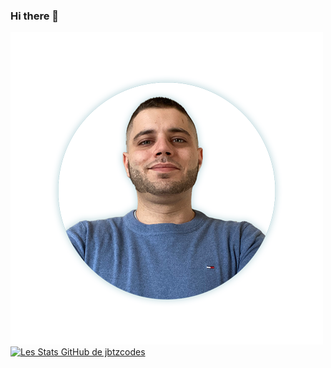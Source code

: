 ### Hi there 👋
![Cover](https://github.com/jbtzcodes/jbtzcodes/blob/main/img/Image-profil.png)
[![Les Stats GitHub de jbtzcodes](https://github-readme-stats.vercel.app/api?jbtzcodes=jbtzcodes)](https://github.com/jbtzcodes/github-readme-stats)
<!--
**jbtzcodes/jbtzcodes** is a ✨ _special_ ✨ repository because its `README.md` (this file) appears on your GitHub profile.

Here are some ideas to get you started:

- 🔭 I’m currently working on ...
- 🌱 I’m currently learning ...
- 👯 I’m looking to collaborate on ...
- 🤔 I’m looking for help with ...
- 💬 Ask me about ...
- 📫 How to reach me: ...
- 😄 Pronouns: ...
- ⚡ Fun fact: ...
-->


